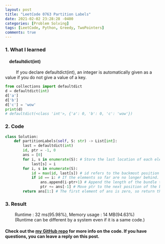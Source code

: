 ```yaml
---
layout: post
title: "LeetCode 0763 Partition Labels"
date: 2021-02-02 23:28:28 -0400
categories: [Problem Solving]
tags: [LeetCode, Python, Greedy, TwoPointers]
comments: true
---
```


### 1. What I learned
#### &nbsp;&nbsp;&nbsp;&nbsp;defaultdict(int)
&nbsp;&nbsp;&nbsp;&nbsp;&nbsp;&nbsp;&nbsp;&nbsp; If you declare defaultdict(int), an integer is automatically given as a value if you do not give a value of a key.   
```python
from collections import defaultdict
d = defaultdict(int)
d['a']
d['b']
d['c'] = 'wow'
print(d)
# defaultdict(<class 'int'>, {'a': 0, 'b': 0, 'c': 'wow'})
```

### 2. Code
```python
class Solution:
    def partitionLabels(self, S: str) -> List[int]:
        last = defaultdict(int)
        id, ptr = -1, 0
        ans = [0]
        for i, s in enumerate(S): # Store the last location of each element.
            last[s] = i
        for i, s in enumerate(S):
            id = max(id, last[s]) # id refers to the backmost position of the elements in a bundle.
            if id == i: # If the elements so far are no longer behind.
                ans.append(i-ptr+1) # Append the length of the bundle to ans.
                ptr += ans[-1] # Move ptr to the next position of the bundle.
        return ans[1:] # The first element of ans is zero, so return the remaining element except it.
```

### 3. Result
&nbsp;&nbsp;&nbsp;&nbsp;&nbsp;&nbsp;&nbsp;&nbsp;Runtime : 32 ms(95.98%), Memory usage : 14 MB(94.63%)  
&nbsp;&nbsp;&nbsp;&nbsp;&nbsp;&nbsp;&nbsp;&nbsp;(Runtime can be different by a system even if it is a same code.)

#### Check out the [my GitHub repo][hyuk-gh] for more info on the code. If you have questions, you can leave a reply on this post.
[hyuk-gh]: https://github.com/dlgur1994/StudyAlgorithms

